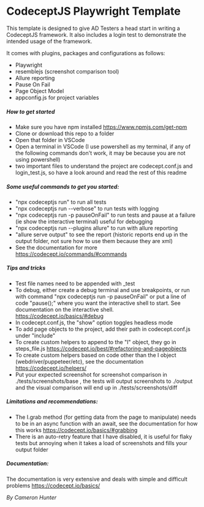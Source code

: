 # CodeceptJS Playwright Template  

This template is designed to give AD Testers a head start in writing a CodeceptJS framework. It also includes a login test to demonstrate the intended usage of the framework.  

It comes with plugins, packages and configurations as follows:  
- Playwright
- resemblejs (screenshot comparison tool)
- Allure reporting
- Pause On Fail
- Page Object Model
- appconfig.js for project variables

##### How to get started
- Make sure you have npm installed https://www.npmjs.com/get-npm
- Clone or download this repo to a folder
- Open that folder in VSCode
- Open a terminal in VSCode (I use powershell as my terminal, if any of the following commands don't work, it may be because you are not using powershell)
- two important files to understand the project are codecept.conf.js and login_test.js, so have a look around and read the rest of this readme

##### Some useful commands to get you started:  
- "npx codeceptjs run" to run all tests
- "npx codeceptjs run --verbose" to run tests with logging
- "npx codeceptjs run -p pauseOnFail" to run tests and pause at a failure (ie show the interactive terminal) useful for debugging
- "npx codeceptjs run --plugins allure" to run with allure reporting
- "allure serve output" to see the report (historic reports end up in the output folder, not sure how to use them because they are xml)
- See the documentation for more https://codecept.io/commands/#commands


##### Tips and tricks
- Test file names need to be appended with _test
- To debug, either create a debug terminal and use breakpoints, or run with command "npx codeceptjs run -p pauseOnFail" or put a line of code "pause();" where you want the interactive shell to start. See documentation on the interactive shell. https://codecept.io/basics/#debug
- In codecept.conf.js, the "show" option toggles headless mode
- To add page objects to the project, add their path in codecept.conf.js under "include"
- To create custom helpers to append to the "I" object, they go in steps_file.js https://codecept.io/best/#refactoring-and-pageobjects
- To create custom helpers based on code other than the I object (webdriver/puppeteer/etc), see the documentation https://codecept.io/helpers/
- Put your expected screenshot for screenshot comparison in ./tests/screenshots/base  , the tests will output screenshots to ./output and the visual comparison will end up in ./tests/screenshots/diff

##### Limitations and recommendations:  
- The I.grab method (for getting data from the page to manipulate) needs to be in an async function with an await, see the documentation for how this works https://codecept.io/basics/#grabbing
- There is an auto-retry feature that I have disabled, it is useful for flaky tests but annoying when it takes a load of screenshots and fills your output folder

##### Documentation:  
The documentation is very extensive and deals with simple and difficult problems https://codecept.io/basics/

*By Cameron Hunter*  

